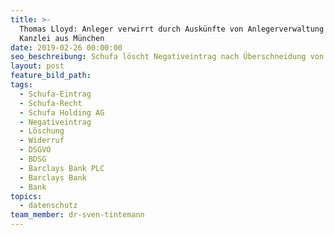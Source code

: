```yaml
---
title: >-
  Thomas Lloyd: Anleger verwirrt durch Auskünfte von Anlegerverwaltung und
  Kanzlei aus München
date: 2019-02-26 00:00:00
seo_beschreibung: Schufa löscht Negativeintrag nach Überschneidung von Zahlung und Kündigung
layout: post
feature_bild_path:
tags:
  - Schufa-Eintrag
  - Schufa-Recht
  - Schufa Holding AG
  - Negativeintrag
  - Löschung
  - Widerruf
  - DSGVO
  - BDSG
  - Barclays Bank PLC
  - Barclays Bank
  - Bank
topics:
  - datenschutz
team_member: dr-sven-tintemann
---
```

